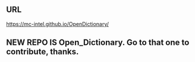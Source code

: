 ## URL
https://mc-intel.github.io/OpenDictionary/

## NEW REPO IS Open_Dictionary. Go to that one to contribute, thanks.


